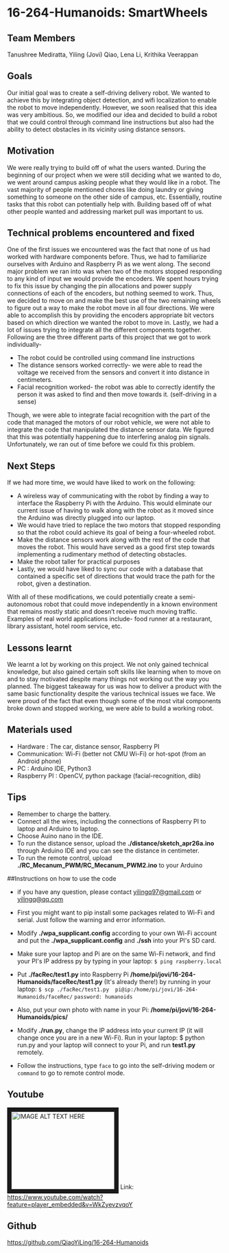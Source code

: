 # 16-264-Humanoids: SmartWheels

## Team Members
Tanushree Mediratta, Yiling (Jovi) Qiao, Lena Li, Krithika Veerappan

## Goals
Our initial goal was to create a self-driving delivery robot. We wanted to achieve this by integrating object detection, and wifi localization to enable the robot to move independently. However, we soon realised that this idea was very ambitious. So, we modified our idea and decided to build a robot that we could control through command line instructions but also had the ability to detect obstacles in its vicinity using distance sensors.

## Motivation
We were really trying to build off of what the users wanted. During the beginning of our project when we were still deciding what we wanted to do, we went around campus asking people what they would like in a robot. The vast majority of people mentioned chores like doing laundry or giving something to someone on the other side of campus, etc. Essentially, routine tasks that this robot can potentially help with. Building based off of what other people wanted and addressing market pull was important to us. 

## Technical problems encountered and fixed
One of the first issues we encountered was the fact that none of us had worked with hardware components before. Thus, we had to familiarize ourselves with Arduino and Raspberry Pi as we went along. 
The second major problem we ran into was when two of the motors stopped responding to any kind of input we would provide the encoders. We spent hours trying to fix this issue by changing the pin allocations and power supply connections of each of the encoders, but nothing seemed to work. Thus, we decided to move on and make the best use of the two remaining wheels to figure out a way to make the robot move in all four directions. We were able to accomplish this by providing the encoders appropriate bit vectors based on which direction we wanted the robot to move in. 
Lastly, we had a lot of issues trying to integrate all the different components together. Following are the three different parts of this project that we got to work individually- 
* The robot could be controlled using command line instructions
* The distance sensors worked correctly- we were able to read the voltage we received from the sensors and convert it into distance in centimeters.
* Facial recognition worked- the robot was able to correctly identify the person it was asked to find and then move towards it. (self-driving in a sense)

Though, we were able to integrate facial recognition with the part of the code that managed the motors of our robot vehicle, we were not able to integrate the code that manipulated the distance sensor data. We figured that this was potentially happening due to interfering analog pin signals. Unfortunately, we ran out of time before we could fix this problem.

## Next Steps
If we had more time, we would have liked to work on the following:
* A  wireless way of communicating with the robot by finding a way to interface the Raspberry Pi with the Arduino. This would eliminate our current issue of having to walk along with the robot as it moved since the Arduino was directly plugged into our laptop. 
* We would have tried to replace the two motors that stopped responding so that the robot could achieve its goal of being a four-wheeled robot. 
* Make the distance sensors work along with the rest of the code that moves the robot. This would have served as a good first step towards implementing a rudimentary method of detecting obstacles.
* Make the robot taller for practical purposes
* Lastly, we would have liked to sync our code with a database that contained a specific set of directions that would trace the path for the robot, given a destination.

With all of these modifications, we could potentially create a semi-autonomous robot that could move independently in a known environment that remains mostly static and doesn’t receive much moving traffic. Examples of real world applications include- food runner at a restaurant, library assistant, hotel room service, etc.

## Lessons learnt
We learnt a lot by working on this project. We not only gained technical knowledge, but also gained certain soft skills like learning when to move on and to stay motivated despite many things not working out the way you planned. The biggest takeaway for us was how to deliver a product with the same basic functionality despite the various technical issues we face. We were proud of the fact that even though some of the most vital components broke down and stopped working, we were able to build a working robot.

## Materials used
* Hardware         : The car, distance sensor, Raspberry PI    
* Communication: Wi-Fi (better not CMU Wi-Fi) or hot-spot (from an Android phone)
* PC                    : Arduino IDE, Python3
* Raspberry PI    : OpenCV, python package (facial-recognition, dlib)

## Tips
- Remember to charge the battery.
- Connect all the wires, including the connections of Raspberry PI to laptop and Arduino to laptop.
- Choose Auino nano in the IDE.
- To run the distance sensor, upload the __./distance/sketch_apr26a.ino__ through Arduino IDE and you can see the distance in centimeter.
- To run the remote control, upload __./RC_Mecanum_PWM/RC_Mecanum_PWM2.ino__ to your Arduino

##Instructions on how to use the code
* if you have any question, please contact yilingq97@gmail.com or yilingq@qq.com

* First you might want to pip install some packages related to Wi-Fi and serial. Just follow the warning and error information.

* Modify __./wpa_supplicant.config__ according to your own Wi-Fi account and put the __./wpa_supplicant.config__ and __./ssh__ into your PI's SD card.

* Make sure your laptop and Pi are on the same Wi-Fi network, and find your PI's IP address py by typing in your laptop:
`$ ping raspberry.local`

* Put __./facRec/test1.py__ into Raspberry Pi __/home/pi/jovi/16-264-Humanoids/faceRec/test1.py__ (It's already there!) by running in your laptop:
`$ scp ./facRec/test1.py  pi@ip:/home/pi/jovi/16-264-Humanoids/faceRec/`
`password: humanoids`
* Also, put your own photo with name in your Pi: __/home/pi/jovi/16-264-Humanoids/pics/__

* Modify __./run.py__, change the IP address into your current IP (it will change once you are in a new Wi-Fi). Run in your laptop:
$ python run.py
and your laptop will connect to your Pi, and run __test1.py__ remotely.

* Follow the instructions, type `face` to go into the self-driving modem or `command` to go to remote control mode.

## Youtube
<a href="http://www.youtube.com/watch?feature=player_embedded&v=WkZyevzvqoY
" target="_blank"><img src="http://img.youtube.com/vi/WkZyevzvqoY/0.jpg" 
alt="IMAGE ALT TEXT HERE" width="240" height="180" border="10" /></a>
Link: https://www.youtube.com/watch?feature=player_embedded&v=WkZyevzvqoY

## Github 
https://github.com/QiaoYiLing/16-264-Humanoids


